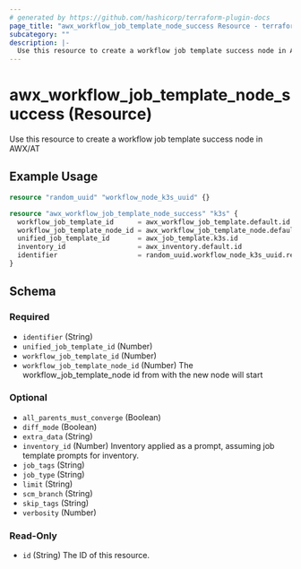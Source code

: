 ```yaml
---
# generated by https://github.com/hashicorp/terraform-plugin-docs
page_title: "awx_workflow_job_template_node_success Resource - terraform-provider-awx"
subcategory: ""
description: |-
  Use this resource to create a workflow job template success node in AWX/AT
---
```


# awx_workflow_job_template_node_success (Resource)

Use this resource to create a workflow job template success node in AWX/AT

## Example Usage

```terraform
resource "random_uuid" "workflow_node_k3s_uuid" {}

resource "awx_workflow_job_template_node_success" "k3s" {
  workflow_job_template_id      = awx_workflow_job_template.default.id
  workflow_job_template_node_id = awx_workflow_job_template_node.default.id
  unified_job_template_id       = awx_job_template.k3s.id
  inventory_id                  = awx_inventory.default.id
  identifier                    = random_uuid.workflow_node_k3s_uuid.result
}
```

<!-- schema generated by tfplugindocs -->
## Schema

### Required

- `identifier` (String)
- `unified_job_template_id` (Number)
- `workflow_job_template_id` (Number)
- `workflow_job_template_node_id` (Number) The workflow_job_template_node id from with the new node will start

### Optional

- `all_parents_must_converge` (Boolean)
- `diff_mode` (Boolean)
- `extra_data` (String)
- `inventory_id` (Number) Inventory applied as a prompt, assuming job template prompts for inventory.
- `job_tags` (String)
- `job_type` (String)
- `limit` (String)
- `scm_branch` (String)
- `skip_tags` (String)
- `verbosity` (Number)

### Read-Only

- `id` (String) The ID of this resource.
